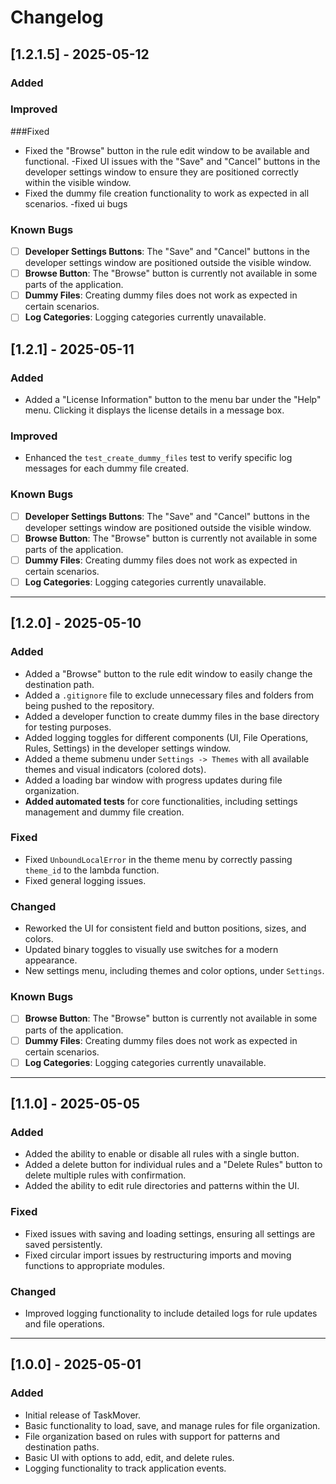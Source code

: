 # Changelog
## [1.2.1.5] - 2025-05-12
### Added

### Improved
###Fixed
- Fixed the "Browse" button in the rule edit window to be available and functional.
-Fixed UI issues with the "Save" and "Cancel" buttons in the developer settings window to ensure they are positioned correctly within the visible window.
- Fixed the dummy file creation functionality to work as expected in all scenarios.
-fixed ui bugs 
### Known Bugs
- [ ] **Developer Settings Buttons**: The "Save" and "Cancel" buttons in the developer settings window are positioned outside the visible window.
- [ ] **Browse Button**: The "Browse" button is currently not available in some parts of the application.
- [ ] **Dummy Files**: Creating dummy files does not work as expected in certain scenarios.
- [ ] **Log Categories**: Logging categories currently unavailable.
## [1.2.1] - 2025-05-11
### Added
- Added a "License Information" button to the menu bar under the "Help" menu. Clicking it displays the license details in a message box.

### Improved
- Enhanced the `test_create_dummy_files` test to verify specific log messages for each dummy file created.

### Known Bugs
- [ ] **Developer Settings Buttons**: The "Save" and "Cancel" buttons in the developer settings window are positioned outside the visible window.
- [ ] **Browse Button**: The "Browse" button is currently not available in some parts of the application.
- [ ] **Dummy Files**: Creating dummy files does not work as expected in certain scenarios.
- [ ] **Log Categories**: Logging categories currently unavailable.

---

## [1.2.0] - 2025-05-10
### Added
- Added a "Browse" button to the rule edit window to easily change the destination path.
- Added a `.gitignore` file to exclude unnecessary files and folders from being pushed to the repository.
- Added a developer function to create dummy files in the base directory for testing purposes.
- Added logging toggles for different components (UI, File Operations, Rules, Settings) in the developer settings window.
- Added a theme submenu under `Settings -> Themes` with all available themes and visual indicators (colored dots).
- Added a loading bar window with progress updates during file organization.
- **Added automated tests** for core functionalities, including settings management and dummy file creation.

### Fixed
- Fixed `UnboundLocalError` in the theme menu by correctly passing `theme_id` to the lambda function.
- Fixed general logging issues.

### Changed
- Reworked the UI for consistent field and button positions, sizes, and colors.
- Updated binary toggles to visually use switches for a modern appearance.
- New settings menu, including themes and color options, under `Settings`.

### Known Bugs
- [ ] **Browse Button**: The "Browse" button is currently not available in some parts of the application.
- [ ] **Dummy Files**: Creating dummy files does not work as expected in certain scenarios.
- [ ] **Log Categories**: Logging categories currently unavailable.

---

## [1.1.0] - 2025-05-05
### Added
- Added the ability to enable or disable all rules with a single button.
- Added a delete button for individual rules and a "Delete Rules" button to delete multiple rules with confirmation.
- Added the ability to edit rule directories and patterns within the UI.

### Fixed
- Fixed issues with saving and loading settings, ensuring all settings are saved persistently.
- Fixed circular import issues by restructuring imports and moving functions to appropriate modules.

### Changed
- Improved logging functionality to include detailed logs for rule updates and file operations.

---

## [1.0.0] - 2025-05-01
### Added
- Initial release of TaskMover.
- Basic functionality to load, save, and manage rules for file organization.
- File organization based on rules with support for patterns and destination paths.
- Basic UI with options to add, edit, and delete rules.
- Logging functionality to track application events.
